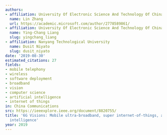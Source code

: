 ```yaml
---
authors:
- affiliation: University Of Electronic Science And Technology Of China
  name: Lin Zhang
  url: https://academic.microsoft.com/author/2778589861/
- affiliation: University Of Electronic Science And Technology Of China
  name: Ying-Chang Liang
  slug: yingchang_liang
- affiliation: Nanyang Technological University
  name: Dusit Niyato
  slug: dusit_niyato
date: '2019-08-30'
estimated_citations: 27
fields:
- mobile telephony
- wireless
- software deployment
- broadband
- vision
- computer science
- artificial intelligence
- internet of things
in: China Communications
src: https://ieeexplore.ieee.org/document/8820755/
title: '6G Visions: Mobile ultra-broadband, super internet-of-things, and artificial
  intelligence'
year: 2019
---
```

